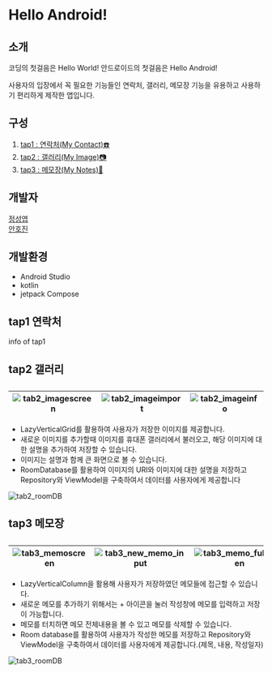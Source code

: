 # Hello Android!

## 소개

코딩의 첫걸음은 Hello World! 안드로이드의 첫걸음은 Hello Android!

사용자의 입장에서 꼭 필요한 기능들인 연락처, 갤러리, 메모장 기능을 유용하고 사용하기 편리하게 제작한 앱입니다.
## 구성
1. [tap1 : 연락처(My Contact)☎️](#tap1-연락처)<br>
2. [tap2 : 갤러리(My Image)📷](#tap2-갤러리)<br>
3. [tap3 : 메모장(My Notes)📝](#tap3-메모장)<br>

## 개발자
[정성엽](https://github.com/SungyeopJeong) <br>
[안호진](https://github.com/ahnhojin1026)
## 개발환경
* Android Studio<br>
* kotlin
* jetpack Compose

## tap1 연락처
info of tap1

## tap2 갤러리
## 
![tab2_imagescreen](https://github.com/ahnhojin1026/madcampweek1/assets/43876782/40a96bb6-41e1-4d89-8d8d-dadc5ec1f60e) |![tab2_imageimport](https://github.com/ahnhojin1026/madcampweek1/assets/43876782/29798ec5-57be-4c1a-bfde-57f36482fd5a) |![tab2_imageinfo](https://github.com/ahnhojin1026/madcampweek1/assets/43876782/48b07693-19f1-41e5-b4c6-b0cfa60f0880)
---|---|---

- LazyVerticalGrid를 활용하여 사용자가 저장한 이미지를 제공합니다.
- 새로운 이미지를 추가할때 이미지를 휴대폰 갤러리에서 불러오고, 해당 이미지에 대한 설명을 추가하여 저장할 수 있습니다.
- 이미지는 설명과 함께 큰 화면으로 볼 수 있습니다.
- RoomDatabase를 활용하여 이미지의 URI와 이미지에 대한 설명을 저장하고 Repository와 ViewModel을 구축하여서 데이터를 사용자에게 제공합니다<br>

![tab2_roomDB](https://github.com/ahnhojin1026/madcampweek1/assets/43876782/5df869f8-c7d7-4d26-b3ac-8b0d09abf4df)
## tap3 메모장
## 

![tab3_memoscreen](https://github.com/ahnhojin1026/madcampweek1/assets/43876782/97544e83-f46b-47a1-b993-16bb725a31bc)|![tab3_new_memo_input](https://github.com/ahnhojin1026/madcampweek1/assets/43876782/60121d05-d6ac-46c7-ace6-855a44e91f16)|![tab3_memo_fullscreen](https://github.com/ahnhojin1026/madcampweek1/assets/43876782/886f3971-cdaa-4495-a413-4e461722a630)
---|---|---
- LazyVerticalColumn을 활용해 사용자가 저장하였던 메모들에 접근할 수 있습니다.
- 새로운 메모를 추가하기 위해서는 + 아이콘을 눌러 작성창에 메모를 입력하고 저장이 가능합니다.
- 메모를 터치하면 메모 전체내용을 볼 수 있고 메모를 삭제할 수 있습니다.
- Room database를 활용하여 사용자가 작성한 메모를 저장하고 Repository와 ViewModel을 구축하여서 데이터를 사용자에게 제공합니다.(제목, 내용, 작성일자)
  
 ![tab3_roomDB](https://github.com/ahnhojin1026/madcampweek1/assets/43876782/3df7441c-83dc-4dc8-8ca0-7426162f8fe4)
